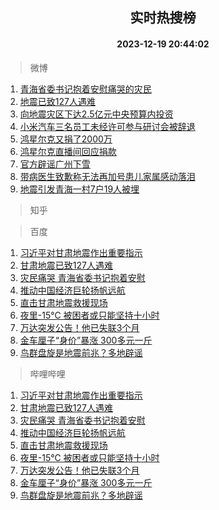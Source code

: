 <div align="center"><h2>实时热搜榜</h2><h4>2023-12-19 20:44:02</h4></div>

> 微博  

1. [青海省委书记抱着安慰痛哭的灾民](https://s.weibo.com/weibo?q=%23%E9%9D%92%E6%B5%B7%E7%9C%81%E5%A7%94%E4%B9%A6%E8%AE%B0%E6%8A%B1%E7%9D%80%E5%AE%89%E6%85%B0%E7%97%9B%E5%93%AD%E7%9A%84%E7%81%BE%E6%B0%91%23&t=31&band_rank=1&Refer=top)<br />
2. [地震已致127人遇难](https://s.weibo.com/weibo?q=%23%E5%9C%B0%E9%9C%87%E5%B7%B2%E8%87%B4127%E4%BA%BA%E9%81%87%E9%9A%BE%23&t=31&band_rank=2&Refer=top)<br />
3. [向地震灾区下达2.5亿元中央预算内投资](https://s.weibo.com/weibo?q=%23%E5%90%91%E5%9C%B0%E9%9C%87%E7%81%BE%E5%8C%BA%E4%B8%8B%E8%BE%BE2.5%E4%BA%BF%E5%85%83%E4%B8%AD%E5%A4%AE%E9%A2%84%E7%AE%97%E5%86%85%E6%8A%95%E8%B5%84%23&t=31&band_rank=3&Refer=top)<br />
4. [小米汽车三名员工未经许可参与研讨会被辞退](https://s.weibo.com/weibo?q=%23%E5%B0%8F%E7%B1%B3%E6%B1%BD%E8%BD%A6%E4%B8%89%E5%90%8D%E5%91%98%E5%B7%A5%E6%9C%AA%E7%BB%8F%E8%AE%B8%E5%8F%AF%E5%8F%82%E4%B8%8E%E7%A0%94%E8%AE%A8%E4%BC%9A%E8%A2%AB%E8%BE%9E%E9%80%80%23&t=31&band_rank=4&Refer=top)<br />
5. [鸿星尔克又捐了2000万](https://s.weibo.com/weibo?q=%23%E9%B8%BF%E6%98%9F%E5%B0%94%E5%85%8B%E5%8F%88%E6%8D%90%E4%BA%862000%E4%B8%87%23&t=31&band_rank=5&Refer=top)<br />
6. [鸿星尔克直播间回应捐款](https://s.weibo.com/weibo?q=%23%E9%B8%BF%E6%98%9F%E5%B0%94%E5%85%8B%E7%9B%B4%E6%92%AD%E9%97%B4%E5%9B%9E%E5%BA%94%E6%8D%90%E6%AC%BE%23&t=31&band_rank=6&Refer=top)<br />
7. [官方辟谣广州下雪](https://s.weibo.com/weibo?q=%23%E5%AE%98%E6%96%B9%E8%BE%9F%E8%B0%A3%E5%B9%BF%E5%B7%9E%E4%B8%8B%E9%9B%AA%23&t=31&band_rank=7&Refer=top)<br />
8. [带病医生致歉称无法再加号患儿家属感动落泪](https://s.weibo.com/weibo?q=%23%E5%B8%A6%E7%97%85%E5%8C%BB%E7%94%9F%E8%87%B4%E6%AD%89%E7%A7%B0%E6%97%A0%E6%B3%95%E5%86%8D%E5%8A%A0%E5%8F%B7%E6%82%A3%E5%84%BF%E5%AE%B6%E5%B1%9E%E6%84%9F%E5%8A%A8%E8%90%BD%E6%B3%AA%23&t=31&band_rank=8&Refer=top)<br />
9. [地震引发青海一村7户19人被埋](https://s.weibo.com/weibo?q=%23%E5%9C%B0%E9%9C%87%E5%BC%95%E5%8F%91%E9%9D%92%E6%B5%B7%E4%B8%80%E6%9D%917%E6%88%B719%E4%BA%BA%E8%A2%AB%E5%9F%8B%23&t=31&band_rank=9&Refer=top)<br />

> 知乎  


> 百度  

1. [习近平对甘肃地震作出重要指示](https://www.baidu.com/s?wd=%E4%B9%A0%E8%BF%91%E5%B9%B3%E5%AF%B9%E7%94%98%E8%82%83%E5%9C%B0%E9%9C%87%E4%BD%9C%E5%87%BA%E9%87%8D%E8%A6%81%E6%8C%87%E7%A4%BA&sa=fyb_news&rsv_dl=fyb_news)<br />
2. [甘肃地震已致127人遇难](https://www.baidu.com/s?wd=%E7%94%98%E8%82%83%E5%9C%B0%E9%9C%87%E5%B7%B2%E8%87%B4127%E4%BA%BA%E9%81%87%E9%9A%BE&sa=fyb_news&rsv_dl=fyb_news)<br />
3. [灾民痛哭 青海省委书记抱着安慰](https://www.baidu.com/s?wd=%E7%81%BE%E6%B0%91%E7%97%9B%E5%93%AD+%E9%9D%92%E6%B5%B7%E7%9C%81%E5%A7%94%E4%B9%A6%E8%AE%B0%E6%8A%B1%E7%9D%80%E5%AE%89%E6%85%B0&sa=fyb_news&rsv_dl=fyb_news)<br />
4. [推动中国经济巨轮扬帆远航](https://www.baidu.com/s?wd=%E6%8E%A8%E5%8A%A8%E4%B8%AD%E5%9B%BD%E7%BB%8F%E6%B5%8E%E5%B7%A8%E8%BD%AE%E6%89%AC%E5%B8%86%E8%BF%9C%E8%88%AA&sa=fyb_news&rsv_dl=fyb_news)<br />
5. [直击甘肃地震救援现场](https://www.baidu.com/s?wd=%E7%9B%B4%E5%87%BB%E7%94%98%E8%82%83%E5%9C%B0%E9%9C%87%E6%95%91%E6%8F%B4%E7%8E%B0%E5%9C%BA&sa=fyb_news&rsv_dl=fyb_news)<br />
6. [夜里-15℃ 被困者或只能坚持十小时](https://www.baidu.com/s?wd=%E5%A4%9C%E9%87%8C-15%E2%84%83+%E8%A2%AB%E5%9B%B0%E8%80%85%E6%88%96%E5%8F%AA%E8%83%BD%E5%9D%9A%E6%8C%81%E5%8D%81%E5%B0%8F%E6%97%B6&sa=fyb_news&rsv_dl=fyb_news)<br />
7. [万达突发公告！他已失联3个月](https://www.baidu.com/s?wd=%E4%B8%87%E8%BE%BE%E7%AA%81%E5%8F%91%E5%85%AC%E5%91%8A%EF%BC%81%E4%BB%96%E5%B7%B2%E5%A4%B1%E8%81%943%E4%B8%AA%E6%9C%88&sa=fyb_news&rsv_dl=fyb_news)<br />
8. [金车厘子“身价”暴涨 300多元一斤](https://www.baidu.com/s?wd=%E9%87%91%E8%BD%A6%E5%8E%98%E5%AD%90%E2%80%9C%E8%BA%AB%E4%BB%B7%E2%80%9D%E6%9A%B4%E6%B6%A8+300%E5%A4%9A%E5%85%83%E4%B8%80%E6%96%A4&sa=fyb_news&rsv_dl=fyb_news)<br />
9. [鸟群盘旋是地震前兆？多地辟谣](https://www.baidu.com/s?wd=%E9%B8%9F%E7%BE%A4%E7%9B%98%E6%97%8B%E6%98%AF%E5%9C%B0%E9%9C%87%E5%89%8D%E5%85%86%EF%BC%9F%E5%A4%9A%E5%9C%B0%E8%BE%9F%E8%B0%A3&sa=fyb_news&rsv_dl=fyb_news)<br />

> 哔哩哔哩  

1. [习近平对甘肃地震作出重要指示](https://www.baidu.com/s?wd=%E4%B9%A0%E8%BF%91%E5%B9%B3%E5%AF%B9%E7%94%98%E8%82%83%E5%9C%B0%E9%9C%87%E4%BD%9C%E5%87%BA%E9%87%8D%E8%A6%81%E6%8C%87%E7%A4%BA&sa=fyb_news&rsv_dl=fyb_news)<br />
2. [甘肃地震已致127人遇难](https://www.baidu.com/s?wd=%E7%94%98%E8%82%83%E5%9C%B0%E9%9C%87%E5%B7%B2%E8%87%B4127%E4%BA%BA%E9%81%87%E9%9A%BE&sa=fyb_news&rsv_dl=fyb_news)<br />
3. [灾民痛哭 青海省委书记抱着安慰](https://www.baidu.com/s?wd=%E7%81%BE%E6%B0%91%E7%97%9B%E5%93%AD+%E9%9D%92%E6%B5%B7%E7%9C%81%E5%A7%94%E4%B9%A6%E8%AE%B0%E6%8A%B1%E7%9D%80%E5%AE%89%E6%85%B0&sa=fyb_news&rsv_dl=fyb_news)<br />
4. [推动中国经济巨轮扬帆远航](https://www.baidu.com/s?wd=%E6%8E%A8%E5%8A%A8%E4%B8%AD%E5%9B%BD%E7%BB%8F%E6%B5%8E%E5%B7%A8%E8%BD%AE%E6%89%AC%E5%B8%86%E8%BF%9C%E8%88%AA&sa=fyb_news&rsv_dl=fyb_news)<br />
5. [直击甘肃地震救援现场](https://www.baidu.com/s?wd=%E7%9B%B4%E5%87%BB%E7%94%98%E8%82%83%E5%9C%B0%E9%9C%87%E6%95%91%E6%8F%B4%E7%8E%B0%E5%9C%BA&sa=fyb_news&rsv_dl=fyb_news)<br />
6. [夜里-15℃ 被困者或只能坚持十小时](https://www.baidu.com/s?wd=%E5%A4%9C%E9%87%8C-15%E2%84%83+%E8%A2%AB%E5%9B%B0%E8%80%85%E6%88%96%E5%8F%AA%E8%83%BD%E5%9D%9A%E6%8C%81%E5%8D%81%E5%B0%8F%E6%97%B6&sa=fyb_news&rsv_dl=fyb_news)<br />
7. [万达突发公告！他已失联3个月](https://www.baidu.com/s?wd=%E4%B8%87%E8%BE%BE%E7%AA%81%E5%8F%91%E5%85%AC%E5%91%8A%EF%BC%81%E4%BB%96%E5%B7%B2%E5%A4%B1%E8%81%943%E4%B8%AA%E6%9C%88&sa=fyb_news&rsv_dl=fyb_news)<br />
8. [金车厘子“身价”暴涨 300多元一斤](https://www.baidu.com/s?wd=%E9%87%91%E8%BD%A6%E5%8E%98%E5%AD%90%E2%80%9C%E8%BA%AB%E4%BB%B7%E2%80%9D%E6%9A%B4%E6%B6%A8+300%E5%A4%9A%E5%85%83%E4%B8%80%E6%96%A4&sa=fyb_news&rsv_dl=fyb_news)<br />
9. [鸟群盘旋是地震前兆？多地辟谣](https://www.baidu.com/s?wd=%E9%B8%9F%E7%BE%A4%E7%9B%98%E6%97%8B%E6%98%AF%E5%9C%B0%E9%9C%87%E5%89%8D%E5%85%86%EF%BC%9F%E5%A4%9A%E5%9C%B0%E8%BE%9F%E8%B0%A3&sa=fyb_news&rsv_dl=fyb_news)<br />
